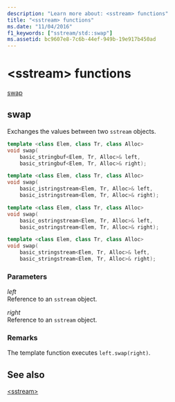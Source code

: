 ```yaml
---
description: "Learn more about: <sstream> functions"
title: "<sstream> functions"
ms.date: "11/04/2016"
f1_keywords: ["sstream/std::swap"]
ms.assetid: bc9607e8-7c6b-44ef-949b-19e917b450ad
---
```

# &lt;sstream&gt; functions

[swap](#sstream_swap)

## <a name="sstream_swap"></a> swap

Exchanges the values between two `sstream` objects.

```cpp
template <class Elem, class Tr, class Alloc>
void swap(
    basic_stringbuf<Elem, Tr, Alloc>& left,
    basic_stringbuf<Elem, Tr, Alloc>& right);

template <class Elem, class Tr, class Alloc>
void swap(
    basic_istringstream<Elem, Tr, Alloc>& left,
    basic_istringstream<Elem, Tr, Alloc>& right);

template <class Elem, class Tr, class Alloc>
void swap(
    basic_ostringstream<Elem, Tr, Alloc>& left,
    basic_ostringstream<Elem, Tr, Alloc>& right);

template <class Elem, class Tr, class Alloc>
void swap(
    basic_stringstream<Elem, Tr, Alloc>& left,
    basic_stringstream<Elem, Tr, Alloc>& right);
```

### Parameters

*left*\
Reference to an `sstream` object.

*right*\
Reference to an `sstream` object.

### Remarks

The template function executes `left.swap(right)`.

## See also

[\<sstream>](../standard-library/sstream.md)
